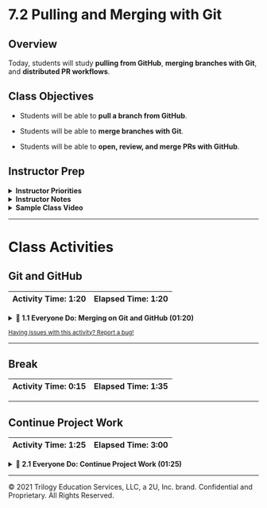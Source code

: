 # 7.2 Pulling and Merging with Git

## Overview

Today, students will study **pulling from GitHub**, **merging branches with Git**, and **distributed PR workflows**.

## Class Objectives

* Students will be able to **pull a branch from GitHub**.

* Students will be able to **merge branches with Git**.

* Students will be able to **open, review, and merge PRs with GitHub**.

## Instructor Prep

<details>
    <summary><strong>Instructor Priorities</strong></summary>

* Install the appropriate text editor plugin to help visualize Git histories: [Git History](https://github.com/DonJayamanne/gitHistoryVSCode) in VS Code, [Git Time Machine](https://github.com/pidu/git-timemachine) for Sublime Text, and [git-time-machine](https://atom.io/packages/git-time-machine) for Atom.

</details>

<details>
    <summary><strong>Instructor Notes</strong></summary>

* Students should have most of today to work on projects, and the Git activities require group work.

  * To that end, you will send out today's activities for groups to work through on their own time, for at most the first half of class.

  * You should, however, reserve some time at the beginning of class to both **demonstrate pull.sh** from [01-Ins_Pull/pull.sh](Activities/01-Ins_Pull/Solved/pull.sh); and **how to merge branches with Git**.

* Please reference our [Student FAQ](../../../05-Instructor-Resources/README.md#unit-07-project-1) for answers to questions frequently asked by students of this program. If you have any recommendations for additional questions, feel free to log an issue or a pull request with your desired additions.

* Have your TAs refer to the [TimeTracker](TimeTracker.xlsx) to stay on track.

</details>

<details>
    <summary><strong>Sample Class Video</strong></summary>

* To view an example class lecture visit (Note video may not reflect latest lesson plan): [Class Video](https://codingbootcamp.hosted.panopto.com/Panopto/Pages/Viewer.aspx?id=e5096f79-710a-427b-accd-a8630029451d)

</details>

- - -

# Class Activities

## Git and GitHub

| Activity Time:       1:20 |  Elapsed Time:      1:20  |
|---------------------------|---------------------------|

<details>
    <summary><strong>📣 1.1 Everyone Do: Merging on Git and GitHub (01:20)</strong></summary>

* **Files**

  * [README.md](Activities/02-Stu_Pull/README.md)—`pull` activity

  * [README.md](Activities/03-Evr_Merge/README.md)—`merge` activity

  * [README.md](Activities/04-Evr_Pull_Requests/README.md)—PR Workflow activity

#### Instructions

* Open the [slideshow](https://docs.google.com/presentation/d/1E1BLzBzc56YO6N2PnRvsJLYuFPpMVvySufm-R9FiFXM) and use slides 1-13 to accompany this next activity.

* Welcome the class, and let remind them that today will mostly be dedicated to projects.

* However, explain that:

  * You'll take a few minutes from the beginning of class to review Git concepts from the previous class as well as  **demonstrate some new (and crucial!) Git commands**

  * Groups will have a series of collaborative Git assignments to work on through the first half of class.

  * Explain that groups should work on the activities until lunch _at latest_, and spend the rest of class working on projects.

* Get started by asking a student to explain what a **branch** is.

* Explain that a **branch** is a timeline: It's its own independent history of changes.

  * In the most basic case, we would create a new branch from the main branch to create and track new changes.

* Point out that there are a number of benefits to making changes and "developing" on a separate branch:

  * It allows collaborators to edit and review changes before they are implemented on the shared `main` branch.

  * We can easily checkout commits unique to our changes without modifying other files.

* Ask a student to define what is **merging**.

* Explain that merging combines two branches together - the files, the commits and all other differences between the two branches are folded together and saved into a single branch.

  * Explain that the most common form of merging compares every pair of file's timelines between the two branches, and keep the one with the most recent updates.

  * When programming we will typically work on new features, bug fixes and other improvements on separate branches from the `main` branch. Once we finish developing and testing, we will merge the feature branches back to the `main` branch.

  * The end result is a _single branch_ with _every change_ made to either `other_branch` or `main`.

* Point out that we can merge branches using a local repository _or_ merge branches from a remote repository.

* Take a moment to demonstrate merging via local repository:

  * Create a new Git repo, and add a simple text file on `main`. Make a series of changes and commits.

  * Checkout a new branch, and change the text file on that branch. Make a different series of changes and commits.

  * Switch back to `main`, and use `git log` to demonstrate the commit history.

  * Then, switch to your development branch, and use `git log` to demonstrate the commit history.

  * Use the appropriate text editor plugin to visualize the differences between the branches: [Git History](https://github.com/DonJayamanne/gitHistoryVSCode) in VS Code, [Git Time Machine](https://github.com/pidu/git-timemachine) for Sublime Text, and [git-time-machine](https://atom.io/packages/git-time-machine) for Atom.

  * Point out that, along the way, we need to be aware if and when multiple branches are tracking changes for the same file.

  * Explain that when a file is modified simultaneously across multiple branches, Git will ask which version "wins" when we merge — this is called a **conflict**.

    * We will practice resolving conflicts later in the course.

* Take another moment to demonstrate merging via remote repository:

  * Navigate to the cloned github repository that we created in last class.

  * Checkout a new branch, and create a simple text file on that branch. Make a different series of changes and commits.

  * Push up your branch to the GitHub remote repository using the `git push origin <branch name>`

  * Demonstrate how to create a PR and merge using the Github interface. Be sure to merge your edited branch to main.

* Remind students that before we merge our branches locally it is important that we ensure that our local branch is up-to-date with the remote repository.

* We can ensure our local branch is up-to-date by performing a `git pull origin <branch name>` before performing the `git merge`.

  * You do not need to wait to use `git pull` when there are new changes, improvements or bug fixes on the remote branch. Pulling down changes to a branch while it is being actively developed is called **fast-forwarding** and is very common in software development.

* Open up [pull.sh](Activities/01-Ins_Pull/Solved/pull.sh), and talk through the `Git` commands it contains.

  * Explain that, to pull from GitHub to a branch that we're on, we checkout the branch and write: `git pull origin <branch name>`.

  * Explain that if you run: `git pull origin main` _while on_ `other_branch`, you will **merge the most recent version of** `main` **on GitHub into** `other_branch`.

* Send out the instructions for each of the activities.

* Send out the [Pull Workflow](Supplemental/PullWorkflow.md) and [Pull Request Workflow](Supplemental/PullRequestWorkflow.md) documents.

* Dismiss class to work on the GitHub activities.

  * Be sure to check-in with each group throughout the activity period to trouble shoot and/or offer conceptual input.

</details>

<sub>[Having issues with this activity? Report a bug!](https://bit.ly/2R9Iqef)</sub>

- - -

## Break

| Activity Time:       0:15 |  Elapsed Time:      1:35  |
|---------------------------|---------------------------|

- - -

## Continue Project Work

| Activity Time:       1:25 |  Elapsed Time:      3:00  |
|---------------------------|---------------------------|

<details>
    <summary><strong>🎉 2.1 Everyone Do: Continue Project Work (01:25)</strong></summary>

* Groups should work on projects for the remainder of class.

</details>

- - -

© 2021 Trilogy Education Services, LLC, a 2U, Inc. brand. Confidential and Proprietary. All Rights Reserved.
